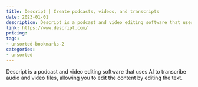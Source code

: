 ```yaml
---
title: Descript | Create podcasts, videos, and transcripts
date: 2023-01-01
description: Descript is a podcast and video editing software that uses AI to transcribe audio and video files, allowing you to edit the content by editing the text.
link: https://www.descript.com/
pricing: 
tags: 
- unsorted-bookmarks-2 
categories: 
- unsorted 
---
```


Descript is a podcast and video editing software that uses AI to transcribe audio and video files, allowing you to edit the content by editing the text.